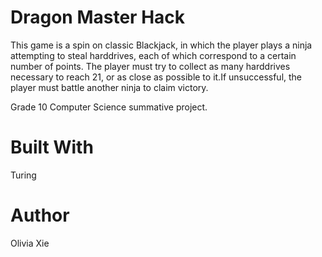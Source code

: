 # Dragon Master Hack

This game is a spin on classic Blackjack, in which the player plays a ninja attempting to steal harddrives, each of which correspond to a certain number of points.
The player must try to collect as many harddrives necessary to reach 21, or as close as possible to it.If unsuccessful, the player must battle
another ninja to claim victory.

Grade 10 Computer Science summative project.

# Built With

Turing

# Author

Olivia Xie
